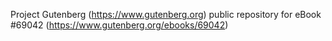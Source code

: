 Project Gutenberg (https://www.gutenberg.org) public repository for
eBook #69042 (https://www.gutenberg.org/ebooks/69042)
